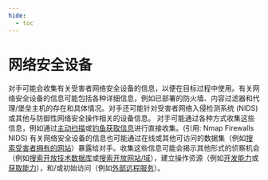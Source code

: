 ```yaml
---
hide:
  - toc
---
```


# 网络安全设备

对手可能会收集有关受害者网络安全设备的信息，以便在目标过程中使用。有关网络安全设备的信息可能包括各种详细信息，例如已部署的防火墙、内容过滤器和代理/堡垒主机的存在和具体情况。对手还可能针对受害者网络入侵检测系统 (NIDS) 或其他与防御性网络安全操作相关的设备信息。  对手可能通过各种方式收集这些信息，例如通过[主动扫描](https://attack.mitre.org/techniques/T1595)或[钓鱼获取信息](https://attack.mitre.org/techniques/T1598)进行直接收集。(引用: Nmap Firewalls NIDS) 有关网络安全设备的信息也可能通过在线或其他可访问的数据集（例如[搜索受害者拥有的网站](https://attack.mitre.org/techniques/T1594)）暴露给对手。收集这些信息可能会揭示其他形式的侦察机会（例如[搜索开放技术数据库](https://attack.mitre.org/techniques/T1596)或[搜索开放网站/域](https://attack.mitre.org/techniques/T1593)），建立操作资源（例如[开发能力](https://attack.mitre.org/techniques/T1587)或[获取能力](https://attack.mitre.org/techniques/T1588)），和/或初始访问（例如[外部远程服务](https://attack.mitre.org/techniques/T1133)）。
